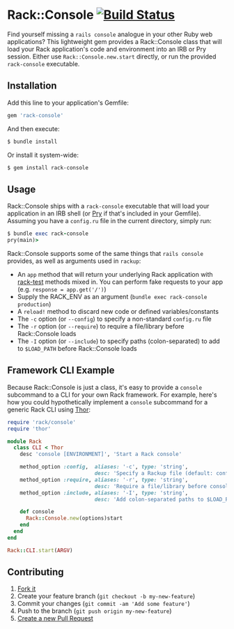 # Rack::Console [![Build Status](https://travis-ci.org/davidcelis/rack-console.svg?branch=master)](https://travis-ci.org/davidcelis/rack-console)

Find yourself missing a `rails console` analogue in your other Ruby web applications? This lightweight gem provides a Rack::Console class that will load your Rack application's code and environment into an IRB or Pry session. Either use `Rack::Console.new.start` directly, or run the provided `rack-console` executable.

## Installation

Add this line to your application's Gemfile:

```ruby
gem 'rack-console'
```

And then execute:

```bash
$ bundle install
```

Or install it system-wide:

```bash
$ gem install rack-console
```

## Usage

Rack::Console ships with a `rack-console` executable that will load your application in an IRB shell (or
[Pry](http://pryrepl.org) if that's included in your Gemfile). Assuming you have a `config.ru` file in the current directory, simply run:

```ruby
$ bundle exec rack-console
pry(main)>
```

Rack::Console supports some of the same things that `rails console` provides, as well as arguments used in `rackup`:

 * An `app` method that will return your underlying Rack application with [rack-test](https://github.com/brynary/rack-test) methods mixed in. You can perform fake requests to your app (e.g. `response = app.get('/')`)
 * Supply the RACK_ENV as an argument (`bundle exec rack-console production`)
 * A `reload!` method to discard new code or defined variables/constants
 * The `-c` option (or `--config`) to specify a non-standard `config.ru` file
 * The `-r` option (or `--require`) to require a file/library before Rack::Console loads
 * The `-I` option (or `--include`) to specify paths (colon-separated) to add to `$LOAD_PATH` before Rack::Console loads

## Framework CLI Example

Because Rack::Console is just a class, it's easy to provide a `console` subcommand to a CLI for your own Rack framework. For example, here's how you could hypothetically implement a `console` subcommand for a generic Rack CLI using [Thor](https://github.com/erikhuda/thor):

```ruby
require 'rack/console'
require 'thor'

module Rack
  class CLI < Thor
    desc 'console [ENVIRONMENT]', 'Start a Rack console'

    method_option :config,  aliases: '-c', type: 'string',
                            desc: 'Specify a Rackup file (default: config.ru)'
    method_option :require, aliases: '-r', type: 'string',
                            desc: 'Require a file/library before console boots'
    method_option :include, aliases: '-I', type: 'string',
                            desc: 'Add colon-separated paths to $LOAD_PATH'

    def console
      Rack::Console.new(options)start
    end
  end
end

Rack::CLI.start(ARGV)
```

## Contributing

1. [Fork it](https://github.com/davidcelis/rack-console/fork)
2. Create your feature branch (`git checkout -b my-new-feature`)
3. Commit your changes (`git commit -am 'Add some feature'`)
4. Push to the branch (`git push origin my-new-feature`)
5. [Create a new Pull Request](https://github.com/davidcelis/rack-console/compare)
